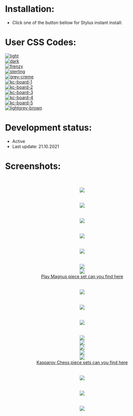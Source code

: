# Installation:
 - Click one of the button bellow for Stylus instant install:

# User CSS Codes:
[![light](https://img.shields.io/badge/Instant%20install%20-%20light-EDEBE9.svg?style=popout&logoColor=000000&labelColor=B58863&logo=lichess)](https://raw.githubusercontent.com/MyCodeIsntWorking/Lichess.org/main/Stylus/Boards/sources/light.user.css)<br>
[![dark](https://img.shields.io/badge/Instant%20install%20-%20dark-54524E.svg?style=popout&logoColor=000000&labelColor=B58863&logo=lichess)](https://raw.githubusercontent.com/MyCodeIsntWorking/Lichess.org/main/Stylus/Boards/sources/dark.user.css)<br>
[![frenzy](https://img.shields.io/badge/Instant%20install%20-%20frenzy-54C688.svg?style=popout&logoColor=000000&labelColor=B58863&logo=lichess)](https://raw.githubusercontent.com/MyCodeIsntWorking/Lichess.org/main/Stylus/Boards/sources/frenzy.user.css)<br>
[![sterling](https://img.shields.io/badge/Instant%20install%20-%20sterling-888888.svg?style=popout&logoColor=000000&labelColor=B58863&logo=lichess)](https://raw.githubusercontent.com/MyCodeIsntWorking/Lichess.org/main/Stylus/Boards/sources/sterling.user.css)<br>
[![grey-creme](https://img.shields.io/badge/Instant%20install%20-%20grey--creme-E7E3D1.svg?style=popout&logoColor=000000&labelColor=B58863&logo=lichess)](https://raw.githubusercontent.com/MyCodeIsntWorking/Lichess.org/main/Stylus/Boards/sources/grey-creme.user.css)<br>
[![kc-board-1](https://img.shields.io/badge/Instant%20install%20-%20kasparov--chess%20--%20Board%201-3F5B6A.svg?style=popout&logoColor=000000&labelColor=B58863&logo=lichess)](https://raw.githubusercontent.com/MyCodeIsntWorking/Lichess.org/main/Stylus/Boards/sources/kc-board-1.user.css)<br>
[![kc-board-2](https://img.shields.io/badge/Instant%20install%20-%20kasparov--chess%20--%20Board%202-9FB4C1.svg?style=popout&logoColor=000000&labelColor=B58863&logo=lichess)](https://raw.githubusercontent.com/MyCodeIsntWorking/Lichess.org/main/Stylus/Boards/sources/kc-board-2.user.css)<br>
[![kc-board-3](https://img.shields.io/badge/Instant%20install%20-%20kasparov--chess%20--%20Board%203-DDAF78.svg?style=popout&logoColor=000000&labelColor=B58863&logo=lichess)](https://raw.githubusercontent.com/MyCodeIsntWorking/Lichess.org/main/Stylus/Boards/sources/kc-board-3.user.css)<br>
[![kc-board-4](https://img.shields.io/badge/Instant%20install%20-%20kasparov--chess%20--%20Board%204-694F34.svg?style=popout&logoColor=000000&labelColor=B58863&logo=lichess)](https://raw.githubusercontent.com/MyCodeIsntWorking/Lichess.org/main/Stylus/Boards/sources/kc-board-4.user.css)<br>
[![kc-board-5](https://img.shields.io/badge/Instant%20install%20-%20kasparov--chess%20--%20Board%205-6E845B.svg?style=popout&logoColor=000000&labelColor=B58863&logo=lichess)](https://raw.githubusercontent.com/MyCodeIsntWorking/Lichess.org/main/Stylus/Boards/sources/kc-board-5.user.css)<br>
[![lightgrey-brown](https://img.shields.io/badge/Instant%20install%20-%20lightgrey--brown-7D6451.svg?style=popout&logoColor=000000&labelColor=B58863&logo=lichess)](https://raw.githubusercontent.com/MyCodeIsntWorking/Lichess.org/main/Stylus/Boards/sources/lightgrey-brown.user.css)<br>

# Development status:
 - Active
 - Last update: 21.10.2021

# Screenshots:
<p align="center">
 <br><br>
<image src="https://raw.githubusercontent.com/MyCodeIsntWorking/Lichess.org/main/Stylus/Pieces/sources/screenshots/seperator.png"><br><br><br>
<image src="https://raw.githubusercontent.com/MyCodeIsntWorking/Lichess.org/main/Stylus/Boards/sources/screenshots/light.png"><br><br><br>
<image src="https://raw.githubusercontent.com/MyCodeIsntWorking/Lichess.org/main/Stylus/Pieces/sources/screenshots/seperator.png"><br><br><br>
<image src="https://raw.githubusercontent.com/MyCodeIsntWorking/Lichess.org/main/Stylus/Boards/sources/screenshots/dark.png"><br><br><br>
<image src="https://raw.githubusercontent.com/MyCodeIsntWorking/Lichess.org/main/Stylus/Pieces/sources/screenshots/seperator.png"><br><br><br>
<image src="https://raw.githubusercontent.com/MyCodeIsntWorking/Lichess.org/main/Stylus/Boards/sources/screenshots/frenzy.png"><br>
<image src="https://raw.githubusercontent.com/MyCodeIsntWorking/Lichess.org/main/Stylus/Boards/sources/screenshots/sterling.png"><br>
<a href="https://github.com/MyCodeIsntWorking/Lichess.org/tree/main/Stylus/Pieces">Play Magnus piece set can you find here</a><br><br><br>
<image src="https://raw.githubusercontent.com/MyCodeIsntWorking/Lichess.org/main/Stylus/Pieces/sources/screenshots/seperator.png"><br><br><br>
<image src="https://raw.githubusercontent.com/MyCodeIsntWorking/Lichess.org/main/Stylus/Boards/sources/screenshots/grey-creme.png"><br><br><br>
<image src="https://raw.githubusercontent.com/MyCodeIsntWorking/Lichess.org/main/Stylus/Pieces/sources/screenshots/seperator.png"><br><br><br>
<image src="https://raw.githubusercontent.com/MyCodeIsntWorking/Lichess.org/main/Stylus/Boards/sources/screenshots/kc-board-1.png"><br>
<image src="https://raw.githubusercontent.com/MyCodeIsntWorking/Lichess.org/main/Stylus/Boards/sources/screenshots/kc-board-2.png"><br>
<image src="https://raw.githubusercontent.com/MyCodeIsntWorking/Lichess.org/main/Stylus/Boards/sources/screenshots/kc-board-3.png"><br>
<image src="https://raw.githubusercontent.com/MyCodeIsntWorking/Lichess.org/main/Stylus/Boards/sources/screenshots/kc-board-4.png"><br>
<image src="https://raw.githubusercontent.com/MyCodeIsntWorking/Lichess.org/main/Stylus/Boards/sources/screenshots/kc-board-5.png"><br>
<a href="https://github.com/MyCodeIsntWorking/Lichess.org/tree/main/Stylus/Pieces">Kasparov Chess piece sets can you find here</a><br><br><br>
<image src="https://raw.githubusercontent.com/MyCodeIsntWorking/Lichess.org/main/Stylus/Pieces/sources/screenshots/seperator.png"><br><br><br>
<image src="https://raw.githubusercontent.com/MyCodeIsntWorking/Lichess.org/main/Stylus/Boards/sources/screenshots/lightgrey-brown.png"><br><br><br>
<image src="https://raw.githubusercontent.com/MyCodeIsntWorking/Lichess.org/main/Stylus/Pieces/sources/screenshots/seperator.png"><br><br><br>
</p>
